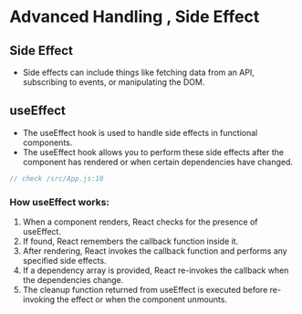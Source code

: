 # Advanced Handling , Side Effect
## Side Effect
- Side effects can include things like fetching data from an API, subscribing to events, or manipulating the DOM.
## useEffect
- The useEffect hook is used to handle side effects in functional components.
- The useEffect hook allows you to perform these side effects after the component has rendered or when certain dependencies have changed.
```js
// check /src/App.js:10
```
### How useEffect works:
1. When a component renders, React checks for the presence of useEffect.
2. If found, React remembers the callback function inside it.
3. After rendering, React invokes the callback function and performs any specified side effects.
4. If a dependency array is provided, React re-invokes the callback when the dependencies change.
5. The cleanup function returned from useEffect is executed before re-invoking the effect or when the component unmounts.